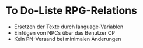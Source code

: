 <h1>To Do-Liste RPG-Relations</h1>
<ul>
<li> Ersetzen der Texte durch language-Variablen
<li> Einfügen von NPCs über das Benutzer CP
<li> Kein PN-Versand bei minimalen Änderungen
</ul>
